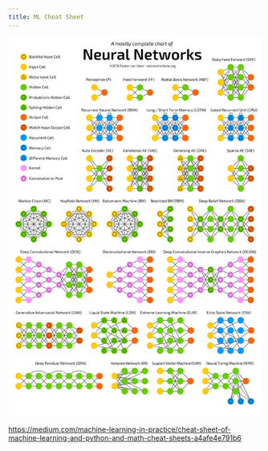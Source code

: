```yaml
---
title: ML Cheat Sheet
---
```


![img](../../assets/images/1_gccuMDV8fXjcvz1RSk4kgQ.png)

https://medium.com/machine-learning-in-practice/cheat-sheet-of-machine-learning-and-python-and-math-cheat-sheets-a4afe4e791b6